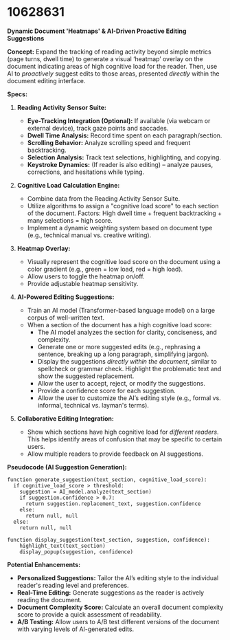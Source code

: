 # 10628631

**Dynamic Document 'Heatmaps' & AI-Driven Proactive Editing Suggestions**

**Concept:** Expand the tracking of reading activity beyond simple metrics (page turns, dwell time) to generate a visual ‘heatmap’ overlay on the document indicating areas of high cognitive load for the reader. Then, use AI to *proactively* suggest edits to those areas, presented *directly* within the document editing interface.

**Specs:**

1.  **Reading Activity Sensor Suite:**
    *   **Eye-Tracking Integration (Optional):** If available (via webcam or external device), track gaze points and saccades.
    *   **Dwell Time Analysis:** Record time spent on each paragraph/section.
    *   **Scrolling Behavior:** Analyze scrolling speed and frequent backtracking.
    *   **Selection Analysis:** Track text selections, highlighting, and copying.
    *   **Keystroke Dynamics:** (If reader is also editing) – analyze pauses, corrections, and hesitations while typing.

2.  **Cognitive Load Calculation Engine:**
    *   Combine data from the Reading Activity Sensor Suite.
    *   Utilize algorithms to assign a "cognitive load score" to each section of the document.  Factors: High dwell time + frequent backtracking + many selections = high score.
    *   Implement a dynamic weighting system based on document type (e.g., technical manual vs. creative writing).

3.  **Heatmap Overlay:**
    *   Visually represent the cognitive load score on the document using a color gradient (e.g., green = low load, red = high load).
    *   Allow users to toggle the heatmap on/off.
    *   Provide adjustable heatmap sensitivity.

4.  **AI-Powered Editing Suggestions:**
    *   Train an AI model (Transformer-based language model) on a large corpus of well-written text.
    *   When a section of the document has a high cognitive load score:
        *   The AI model analyzes the section for clarity, conciseness, and complexity.
        *   Generate one or more suggested edits (e.g., rephrasing a sentence, breaking up a long paragraph, simplifying jargon).
        *   Display the suggestions *directly within the document*, similar to spellcheck or grammar check.  Highlight the problematic text and show the suggested replacement.
        *   Allow the user to accept, reject, or modify the suggestions.
        *   Provide a confidence score for each suggestion.
        *   Allow the user to customize the AI’s editing style (e.g., formal vs. informal, technical vs. layman's terms).

5.  **Collaborative Editing Integration:**
    *   Show which sections have high cognitive load for *different readers*.  This helps identify areas of confusion that may be specific to certain users.
    *   Allow multiple readers to provide feedback on AI suggestions.

**Pseudocode (AI Suggestion Generation):**

```
function generate_suggestion(text_section, cognitive_load_score):
  if cognitive_load_score > threshold:
    suggestion = AI_model.analyze(text_section)
    if suggestion.confidence > 0.7:
      return suggestion.replacement_text, suggestion.confidence
    else:
      return null, null
  else:
    return null, null

function display_suggestion(text_section, suggestion, confidence):
    highlight_text(text_section)
    display_popup(suggestion, confidence)
```

**Potential Enhancements:**

*   **Personalized Suggestions:** Tailor the AI’s editing style to the individual reader's reading level and preferences.
*   **Real-Time Editing:** Generate suggestions as the reader is actively reading the document.
*   **Document Complexity Score:** Calculate an overall document complexity score to provide a quick assessment of readability.
*   **A/B Testing:** Allow users to A/B test different versions of the document with varying levels of AI-generated edits.